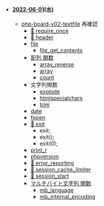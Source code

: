 - #### [2022-06-01(水)](https://github.com/winofsql/subject-220601)
  - [php-board-v02-textfile](https://github.com/winofsql/php-board-v02-textfile) 再確認
    - [🔴 require_once](https://www.php.net/manual/ja/function.require-once.php)
    - [🔴 header](https://www.php.net/manual/ja/function.header.php)
    - [file](https://www.php.net/manual/ja/function.file.php)
      - [file_get_contents](https://www.php.net/manual/ja/function.file-get-contents.php)
    - [配列 関数](https://www.php.net/manual/ja/ref.array.php)
      - [array_reverse](https://www.php.net/manual/ja/function.array-reverse.php)
      - [array](https://www.php.net/manual/ja/function.array.php)
      - [count](https://www.php.net/manual/ja/function.count.php)
    - 文字列関数
      - [explode](https://www.php.net/manual/ja/function.explode.php)
      - [htmlspecialchars](https://www.php.net/manual/ja/function.htmlspecialchars.php)
      - [trim](https://www.php.net/manual/ja/function.trim.php)
    - [date](https://www.php.net/manual/ja/function.date.php)
    - [fopen](https://www.php.net/manual/ja/function.fopen.php)
    - [🔴 exit](https://www.php.net/manual/ja/function.exit.php)
      - exit;
      - exit();
      - exit(0);
    - [print_r](https://www.php.net/manual/ja/function.print-r.php)
    - [phpversion](https://www.php.net/manual/ja/function.phpversion.php)
    - [🔴 error_reporting](https://www.php.net/manual/ja/function.error-reporting.php)
    - [🔴 session_cache_limiter](https://www.php.net/manual/ja/function.session-cache-limiter.php)
    - [🔴 session_start](https://www.php.net/manual/ja/function.session-start.php)
    - [マルチバイト文字列 関数](https://www.php.net/manual/ja/function.mb-language.php)
      - [mb_language](https://www.php.net/manual/ja/function.mb-language.php)
      - [mb_internal_encoding](https://www.php.net/manual/ja/function.mb-internal-encoding.php)
